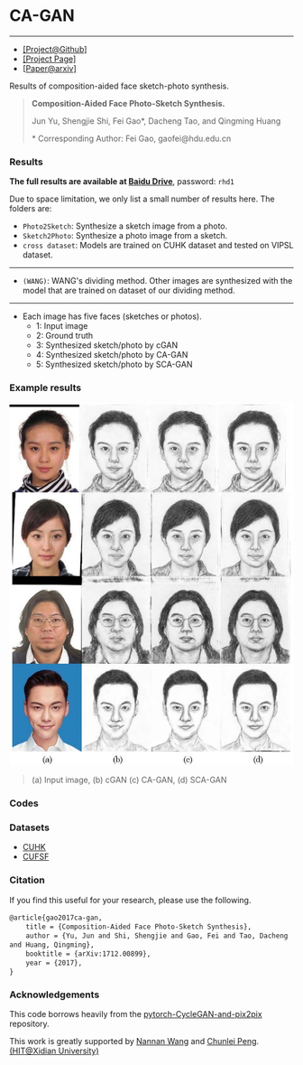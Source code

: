 # CA-GAN

------

- [[Project@Github]](https://github.com/fei-hdu/ca-gan/) 
- [[Project Page]](https://fei-hdu.github.io/ca-gan/)
- [[Paper@arxiv\]](https://arxiv.org/abs/1712.00899)

Results of composition-aided face sketch-photo synthesis.

> **Composition-Aided Face Photo-Sketch Synthesis.**
>
> Jun Yu,  Shengjie Shi, Fei Gao*, Dacheng Tao, and Qingming Huang
>
> \* Corresponding Author: Fei Gao, gaofei\@hdu.edu.cn

### Results

**The full results are available at [Baidu Drive](https://pan.baidu.com/s/1PnzNYdwl6Cd2V5gg00ehQQ)**, password: `rhd1`

Due to space limitation, we only list a small number of results here.  The folders are:

- `Photo2Sketch`: Synthesize a sketch image from a photo.
- `Sketch2Photo`: Synthesize a photo image from a sketch.
- `cross dataset`: Models are trained on CUHK dataset and tested on VIPSL dataset.

------

- `(WANG)`: WANG's dividing method. Other images are synthesized with the  model that are trained on dataset of our dividing method. 

------

- Each image has five faces (sketches or photos). 
  - 1: Input image
  - 2: Ground truth
  - 3: Synthesized sketch/photo by cGAN
  - 4: Synthesized sketch/photo by CA-GAN
  - 5: Synthesized sketch/photo by SCA-GAN

### Example results

[![img](Examples/fig_celeb_sketch.jpg)](Examples/fig_celeb_sketch.jpg)

> (a) Input image, (b) cGAN (c)  CA-GAN, (d) SCA-GAN




### Codes



### Datasets

- [CUHK](http://mmlab.ie.cuhk.edu.hk/archive/facesketch.html)
- [CUFSF](http://mmlab.ie.cuhk.edu.hk/archive/cufsf/index.html)

### Citation

If you find this useful for your research, please use the following.

```
@article{gao2017ca-gan,
	title = {Composition-Aided Face Photo-Sketch Synthesis},
	author = {Yu, Jun and Shi, Shengjie and Gao, Fei and Tao, Dacheng and Huang, Qingming},
	booktitle = {arXiv:1712.00899},
	year = {2017},
}
```

### Acknowledgements

This code borrows heavily from the [pytorch-CycleGAN-and-pix2pix](https://github.com/junyanz/pytorch-CycleGAN-and-pix2pix) repository.

This work is greatly supported by [Nannan Wang](http://www.ihitworld.com/) and [Chunlei Peng](http://chunleipeng.com/). [ (HIT@Xidian University)](http://www.ihitworld.com/)
